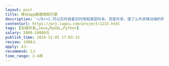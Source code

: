 ```yaml
---                
layout: post       
title: 移动app数据爬取引擎           
description: '</br>1.可以实时或者实时爬取美团外卖，百度外卖，饿了么外卖移动端的所有公开数据，例如销量，菜品等数据，达到可见即可爬的效果；</br>2.可以应对这三大平台的反爬虫策略；</br>3.保证爬虫引擎的稳定性以及可延展性；</br>4.语言最好是java或者python，数据库最好是mysql;</br>'     
contenturl: https://pro.lagou.com/project/1215.html      
tags: [后端开发,Java,MySQL,Python]            
salary: 5000-10000元          
publish_time: 2016-12-05 17:03:13         
review: 1908人                   
apply: 4人                   
recommend: 2人                   
time_range: 2-4周              
---                 
```

